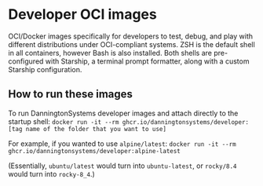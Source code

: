 # Developer OCI images

OCI/Docker images specifically for developers to test, debug, and play with different distributions under OCI-compliant systems. ZSH is the default shell in all containers, however Bash is also installed. Both shells are pre-configured with Starship, a terminal prompt formatter, along with a custom Starship configuration.

## How to run these images

To run DanningtonSystems developer images and attach directly to the startup shell:
`docker run -it --rm ghcr.io/danningtonsystems/developer:[tag name of the folder that you want to use]`

For example, if you wanted to use `alpine/latest`:
`docker run -it --rm ghcr.io/danningtonsystems/developer:alpine-latest`

(Essentially, `ubuntu/latest` would turn into `ubuntu-latest`, or `rocky/8.4` would turn into `rocky-8_4`.)